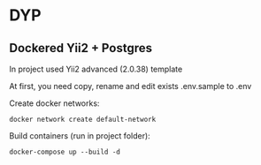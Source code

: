 # DYP
## Dockered Yii2 + Postgres

In project used Yii2 advanced (2.0.38) template

At first, you need copy, rename and edit exists .env.sample to .env

Create docker networks:
``` 
docker network create default-network
```
Build containers (run in project folder): 
```
docker-compose up --build -d
```
